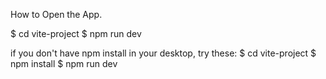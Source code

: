 How to Open the App.

$ cd vite-project
$ npm run dev

if you don't have npm install in your desktop, try these:
$ cd vite-project
$ npm install
$ npm run dev
